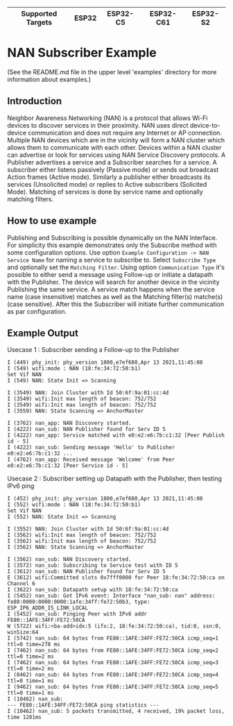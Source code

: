 | Supported Targets | ESP32 | ESP32-C5 | ESP32-C61 | ESP32-S2 |
| ----------------- | ----- | -------- | --------- | -------- |

# NAN Subscriber Example

(See the README.md file in the upper level 'examples' directory for more information about examples.)

## Introduction
Neighbor Awareness Networking (NAN) is a protocol that allows Wi-Fi devices to discover services in their proximity. NAN uses direct device-to-device communication and does not require any Internet or AP connection.
Multiple NAN devices which are in the vicinity will form a NAN cluster which allows them to communicate with each other. Devices within a NAN cluster can advertise or look for services using NAN Service Discovery protocols.
A Publisher advertises a service and a Subscriber searches for a service. A subscriber either listens passively (Passive mode) or sends out broadcast Action frames (Active mode). Similarly a publisher either broadcasts its services (Unsolicited mode) or replies to Active subscribers (Solicited Mode). Matching of services is done by service name and optionally matching filters.

## How to use example
Publishing and Subscribing is possible dynamically on the NAN Interface. For simplicity this example demonstrates only the Subscribe method with some configuration options. Use option `Example Configuration -> NAN Service Name` for naming a service to subscribe to. Select `Subscribe Type` and optionally set the `Matching Filter`. Using option `Communication Type` it's possible to either send a message using Follow-up or initiate a datapath with the Publisher. The device will search for another device in the vicinity Publishing the same service. A service match happens when the service name (case insensitive) matches as well as the Matching filter(s) matche(s) (case sensitive). After this the Subscriber will initiate further communication as par configuration.

## Example Output

Usecase 1 : Subscriber sending a Follow-up to the Publisher
```
I (449) phy_init: phy_version 1800,e7ef680,Apr 13 2021,11:45:08
I (549) wifi:mode : NAN (18:fe:34:72:50:b1)
Set Vif NAN
I (549) NAN: State Init => Scanning

I (3549) NAN: Join Cluster with Id 50:6f:9a:01:cc:4d
I (3549) wifi:Init max length of beacon: 752/752
I (3549) wifi:Init max length of beacon: 752/752
I (3559) NAN: State Scanning => AnchorMaster

I (3762) nan_app: NAN Discovery started.
I (4222) nan_sub: NAN Publisher found for Serv ID 5
I (4222) nan_app: Service matched with e0:e2:e6:7b:c1:32 [Peer Publish id - 5]
I (4222) nan_sub: Sending message 'Hello' to Publisher e0:e2:e6:7b:c1:32 ...
I (4762) nan_app: Received message 'Welcome' from Peer e0:e2:e6:7b:c1:32 [Peer Service id - 5]
```

Usecase 2 : Subscriber setting up Datapath with the Publisher, then testing IPv6 ping
```
I (452) phy_init: phy_version 1800,e7ef680,Apr 13 2021,11:45:08
I (552) wifi:mode : NAN (18:fe:34:72:50:b1)
Set Vif NAN
I (552) NAN: State Init => Scanning

I (3552) NAN: Join Cluster with Id 50:6f:9a:01:cc:4d
I (3562) wifi:Init max length of beacon: 752/752
I (3562) wifi:Init max length of beacon: 752/752
I (3562) NAN: State Scanning => AnchorMaster

I (3562) nan_sub: NAN Discovery started.
I (3572) nan_sub: Subscribing to Service test with ID 5
I (3612) nan_sub: NAN Publisher found for Serv ID 5
E (3612) wifi:Committed slots 0x7fff0000 for Peer 18:fe:34:72:50:ca on Channel 6
I (3622) nan_sub: Datapath setup with 18:fe:34:72:50:ca
I (5452) nan_sub: Got IPv6 event: Interface "nan_sub: nan" address: fe80:0000:0000:0000:1afe:34ff:fe72:50b3, type: ESP_IP6_ADDR_IS_LINK_LOCAL
I (5452) nan_sub: Pinging Peer with IPv6 addr FE80::1AFE:34FF:FE72:50CA
W (5722) wifi:<ba-add>idx:5 (ifx:2, 18:fe:34:72:50:ca), tid:0, ssn:0, winSize:64
I (5742) nan_sub: 64 bytes from FE80::1AFE:34FF:FE72:50CA icmp_seq=1 ttl=0 time=278 ms
I (7462) nan_sub: 64 bytes from FE80::1AFE:34FF:FE72:50CA icmp_seq=2 ttl=0 time=2 ms
I (7462) nan_sub: 64 bytes from FE80::1AFE:34FF:FE72:50CA icmp_seq=3 ttl=0 time=2 ms
I (8462) nan_sub: 64 bytes from FE80::1AFE:34FF:FE72:50CA icmp_seq=4 ttl=0 time=1 ms
I (9462) nan_sub: 64 bytes from FE80::1AFE:34FF:FE72:50CA icmp_seq=5 ttl=0 time=1 ms
I (10462) nan_sub:
--- FE80::1AFE:34FF:FE72:50CA ping statistics ---
I (10462) nan_sub: 5 packets transmitted, 4 received, 19% packet loss, time 1281ms
```

